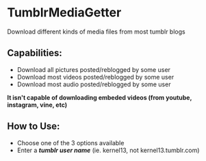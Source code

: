 # TumblrMediaGetter
Download different kinds of media files from most tumblr blogs

Capabilities:
---------------------
* Download all pictures posted/reblogged by some user
* Download most videos posted/reblogged by some user
* Download most audio posted/reblogged by some user

**It isn't capable of downloading embeded videos (from youtube, instagram, vine, etc)**

How to Use:
---------------------
* Choose one of the 3 options available
* Enter a **_tumblr user name_** (ie. kernel13, not kernel13.tumblr.com)
